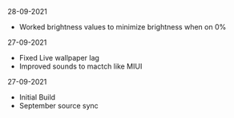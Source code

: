 28-09-2021
 - Worked brightness values to minimize brightness when on 0%

27-09-2021
 -  Fixed Live wallpaper lag 
 -  Improved sounds to mactch like MIUI  

27-09-2021
 - Initial Build
 -  September source sync
